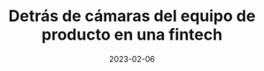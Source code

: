 ---
episode: 80
date: "2023-02-06"
title: Detrás de cámaras del equipo de producto en una fintech
guest: María José Álvarez
business: Yo te presto
category: Producto
description: Acompáñanos con María José Álvarez, Head of Product de Yo te presto, una plataforma de préstamos con 10 años de operaciones en México.
insights:
  - <b>La flexibilidad es clave en un equipo de producto.</b> En Yo te presto consideran sumamente importante la flexibilidad cuando trabajan sobre el roadmap y los requerimientos del equipo de producto
  - <b>Saber programación te hace un mejor product manager.</b> Los estudios técnicos de María José le permiten participar en estimaciones, entender por qué unas soluciones son más complejas que otras y ser empática con su equipo de desarrollo
  - <b>Tener un stack sólido de tecnología ayuda a escalar tu equipo de programación.</b> En Yo te presto prueban las últimas tecnologías una vez al trimestre pero sólo implementan las que tienen comunidades amplias detrás y que ya probaron su valor de forma contundente.
  - <b>No acumules demasiada deuda técnica.</b> Avanzar demasiado rápido puede costar después cuando un cambio crítico se vea bloqueado por la construcción rápida de algunas partes de tu producto. 
  - <b>Es más importante el fit que los estudios.</b> La proactividad, curiosidad y accountability son razgos que María José toma en cuenta de forma prioritaria en la contratación de sus product managers.
---